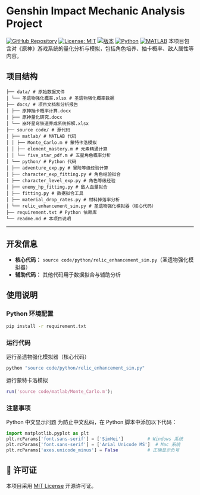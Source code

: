 ﻿# Genshin Impact Mechanic Analysis Project

[![GitHub Repository](https://img.shields.io/badge/Repository-Genshin_Mechanics_Analysis-blue?logo=github)](https://github.com/Redem-cat/genshin-mechanics-analysis)     [![License: MIT](https://img.shields.io/badge/License-MIT-yellow.svg)](https://opensource.org/licenses/MIT) [![版本](https://img.shields.io/badge/Version-1.0.0-green)]() [![Python](https://img.shields.io/badge/Python-3.8+-blue)]() [![MATLAB](https://img.shields.io/badge/MATLAB-R2020a+-orange)]()
本项目包含对《原神》游戏系统的量化分析与模拟，包括角色培养、抽卡概率、敌人属性等内容。


## 项目结构

```
├── data/ # 原始数据文件
│ └── 圣遗物强化概率.xlsx # 圣遗物强化概率数据
├── docs/ # 项目文档和分析报告
│ ├── 原神抽卡概率计算.docx
│ ├── 原神量化研究.docx
│ └── 崩坏星穹铁道养成系统拆解.xlsx
├── source code/ # 源代码
│ ├── matlab/ # MATLAB 代码
│ │ ├── Monte_Carlo.m # 蒙特卡洛模拟
│ │ ├── element_mastery.m # 元素精通计算
│ │ └── five_star_pdf.m # 五星角色概率分析
│ └── python/ # Python 代码
│ ├── adventure_exp.py # 冒险等级经验计算
│ ├── character_exp_fitting.py # 角色经验拟合
│ ├── character_level_exp.py # 角色等级经验
│ ├── enemy_hp_fitting.py # 敌人血量拟合
│ ├── fitting.py # 数据拟合工具
│ ├── material_drop_rates.py # 材料掉落率分析
│ └── relic_enhancement_sim.py # 圣遗物强化模拟器（核心代码）
├── requirement.txt # Python 依赖库
└── readme.md # 本项目说明
```
---

## 开发信息

- **核心代码：** `source code/python/relic_enhancement_sim.py`（圣遗物强化模拟器）  
- **辅助代码：** 其他代码用于数据拟合与辅助分析



## 使用说明

### Python 环境配置

```bash
pip install -r requirement.txt
```

### 运行代码
运行圣遗物强化模拟器（核心代码）
```bash
python "source code/python/relic_enhancement_sim.py"
```
运行蒙特卡洛模拟
```matlab
run('source code/matlab/Monte_Carlo.m');
```

### 注意事项
Python 中文显示问题
为防止中文乱码，在 Python 脚本中添加以下代码：

```python
import matplotlib.pyplot as plt
plt.rcParams['font.sans-serif'] = ['SimHei']         # Windows 系统
plt.rcParams['font.sans-serif'] = ['Arial Unicode MS']  # Mac 系统
plt.rcParams['axes.unicode_minus'] = False           # 正确显示负号
```
## 📜 许可证

本项目采用 [MIT License](LICENSE) 开源许可证。
